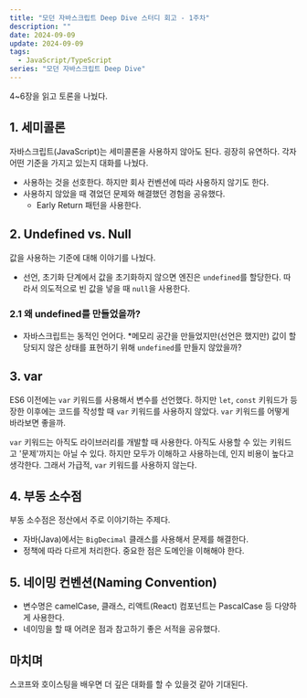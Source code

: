 ```yaml
---
title: "모던 자바스크립트 Deep Dive 스터디 회고 - 1주차"
description: ""
date: 2024-09-09
update: 2024-09-09
tags:
  - JavaScript/TypeScript
series: "모던 자바스크립트 Deep Dive"
---
```


4~6장을 읽고 토론을 나눴다.

## 1. 세미콜론

자바스크립트(JavaScript)는 세미콜론을 사용하지 않아도 된다. 굉장히 유연하다.
각자 어떤 기준을 가지고 있는지 대화를 나눴다.

- 사용하는 것을 선호한다. 하지만 회사 컨벤션에 따라 사용하지 않기도 한다.
- 사용하지 않았을 때 겪었던 문제와 해결했던 경험을 공유했다.
    - Early Return 패턴을 사용한다.

## 2. Undefined vs. Null

값을 사용하는 기준에 대해 이야기를 나눴다.

- 선언, 초기화 단계에서 값을 초기화하지 않으면 엔진은 `undefined`를 할당한다. 따라서 의도적으로 빈 값을 넣을 때 `null`을 사용한다.

### 2.1 왜 undefined를 만들었을까?

- 자바스크립트는 동적인 언어다. *메모리 공간을 만들었지만(선언은 했지만) 값이 할당되지 않은 상태를 표현하기 위해 `undefined`를 만들지 않았을까?

## 3. var

ES6 이전에는 `var` 키워드를 사용해서 변수를 선언했다. 하지만 `let`, `const` 키워드가 등장한 이후에는 코드를 작성할 때 `var` 키워드를 사용하지 않았다.
`var` 키워드를 어떻게 바라보면 좋을까.

`var` 키워드는 아직도 라이브러리를 개발할 때 사용한다. 아직도 사용할 수 있는 키워드고 '문제'까지는 아닐 수 있다.
하지만 모두가 이해하고 사용하는데, 인지 비용이 높다고 생각한다. 그래서 가급적, `var` 키워드를 사용하지 않는다.

## 4. 부동 소수점

부동 소수점은 정산에서 주로 이야기하는 주제다.

- 자바(Java)에서는 `BigDecimal` 클래스를 사용해서 문제를 해결한다.
- 정책에 따라 다르게 처리한다. 중요한 점은 도메인을 이해해야 한다.

## 5. 네이밍 컨벤션(Naming Convention)

- 변수명은 camelCase, 클래스, 리액트(React) 컴포넌트는 PascalCase 등 다양하게 사용한다.
- 네이밍을 할 때 어려운 점과 참고하기 좋은 서적을 공유했다.

## 마치며

스코프와 호이스팅을 배우면 더 깊은 대화를 할 수 있을것 같아 기대된다.
